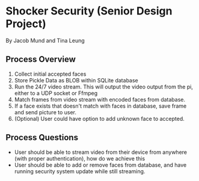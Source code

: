 # Shocker Security (Senior Design Project)

By Jacob Mund and Tina Leung

## Process Overview
1. Collect initial accepted faces
2. Store Pickle Data as BLOB within SQLite database
3. Run the 24/7 video stream. This will output the video output from the pi, either to a UDP socket or Ffmpeg
4. Match frames from video stream with encoded faces from database.
5. If a face exists that doesn't match with faces in database, save frame and send picture to user.
6. (Optional) User could have option to add unknown face to accepted.

## Process Questions
* User should be able to stream video from their device from anywhere (with proper authentication), how do we achieve this
* User should be able to add or remove faces from database, and have running security system update while still streaming. 